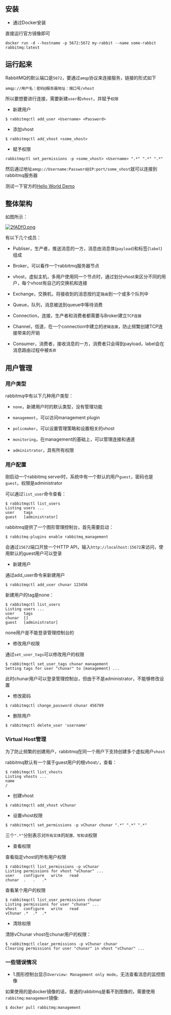 ## 安装

- 通过Docker安装

直接运行官方镜像即可

```
docker run -d --hostname -p 5672:5672 my-rabbit --name some-rabbit rabbitmq:latest
```

## 运行起来

RabbitMQ的默认端口是`5672`，要通过`amqp`协议来连接服务，链接的形式如下

```
amqp://用户名：密码@服务器地址：端口号/vhost
```

所以要想要进行连接，需要新建`user`和`vhost`，并赋予`权限`

- 新建用户

```
$ rabbitmqctl add_user <Username> <Password>
```

- 添加vhost

```
$ rabbitmqctl add_vhost <some_vhost>
```

- 赋予权限

```
rabbitmqctl set_permissions -p <some_vhost> <Username> ".*" ".*" ".*"
```

然后通过地址`amqp://Username:Password@IP:port/some_vhost`就可以连接到rabbitmq服务器

测试一下官方的[Hello World Demo](https://www.rabbitmq.com/tutorials/tutorial-one-python.html)


## 整体架构

如图所示：

[![2fADfO.png](https://z3.ax1x.com/2021/06/11/2fADfO.png)](https://imgtu.com/i/2fADfO)

有以下几个成员：

- Publiser，生产者，推送消息的一方，消息由消息体(`payload`)和标签(`label`)组成

- Broker，可以看作一个rabbitmq服务器节点

- vhost，虚拟主机，多用户使用同一个节点时，通过划分vhost来区分不同的用户，每个vhost有自己的交换机和连接

- Exchange，交换机，将接收到的消息按约定`路由`到一个或多个队列中

- Queue，队列，消息被送到queue中等待消费

- Connection，连接，生产者和消费者都需要与Broker建立`TCP连接`

- Channel，信道，在一个connection中建立的`逻辑连接`，防止频繁创建TCP连接带来的开销

- Consumer，消费者，接收消息的一方，消费者只会得到payload，label会在消息路由过程中被`丢弃`

## 用户管理

### 用户类型

rabbitmq中有以下几种用户类型：

- `none`，新建用户时的默认类型，没有管理功能

- `management`，可以访问management plugin

- `policmaker`，可以设置管理策略和设置相关的vhost

- `monitoring`，在management的基础上，可以管理连接和通道

- `administrator`，具有所有权限

### 用户配置

刚启动一个rabbitmq server时，系统中有一个默认的用户`guest`，密码也是`guest`，权限是administrator

可以通过`list_user`命令查看：

```
$ rabbitmqctl list_users
Listing users ...
user	tags
guest	[administrator]
```

rabbitmq提供了一个图形管理控制台，首先需要启动：

```
$ rabbitmq-plugins enable rabbitmq_management
```

会通过`15672`端口开放一个HTTP API，输入`http://localhost:15672`来访问，使用默认的guest用户可以登录

- 新建用户

通过add_user命令来新建用户

```
$ rabbitmqctl add_user chunar 123456
```

新建用户的tag是none：

```
$ rabbitmqctl list_users
Listing users ...
user	tags
chunar	[]
guest	[administrator]
```

none用户是不能登录管理控制台的

- 修改用户权限

通过`set_user_tags`可以修改用户的权限

```
$ rabbitmqctl set_user_tags chunar management
Setting tags for user "chunar" to [management] ...
```

此时chunar用户可以登录管理控制台，但由于不是administrator，不能够修改设置

- 修改密码

```
$ rabbitmqctl change_password chunar 456789
```

- 删除用户

```
$ rabbitmqctl delete_user 'username'
```

### Virtual Host管理

为了防止频繁的创建用户，rabbitmq在同一个用户下支持创建多个虚拟用户`vhost`

rabbitmq默认有一个属于guest用户的根vhost`/`，查看：

```
$ rabbitmqctl list_vhosts
Listing vhosts ...
name
/
```

- 创建vhost

```
$ rabbitmqctl add_vhost vChunar
```

- 设置vhost权限

```
$ rabbitmqctl set_permissions -p vChunar chunar ".*" ".*" ".*"
```

三个`".*"`分别表示对`所有实体`的`配置、写和读`权限

- 查看权限

查看指定vhost的所有用户权限

```
$ rabbitmqctl list_permissions -p vChunar
Listing permissions for vhost "vChunar" ...
user	configure	write	read
chunar	.	.	.*
```

查看某个用户的权限

```
$ rabbitmqctl list_user_permissions chunar
Listing permissions for user "chunar" ...
vhost	configure	write	read
vChunar	.*	.*	.*
```

- 清除权限

清除vChunar vhost在chunar用户的权限：

```
$ rabbitmqctl clear_permissions -p vChunar chunar
Clearing permissions for user "chunar" in vhost "vChunar" ...
```

### 一些错误情况

- 1.图形控制台显示`Overview: Management only mode`，无法查看消息的监控图像

如果使用的是docker镜像的话，普通的rabbitmq是看不到图像的，需要使用`rabbitmq:management`镜像:

```
$ docker pull rabbitmq:management
```
